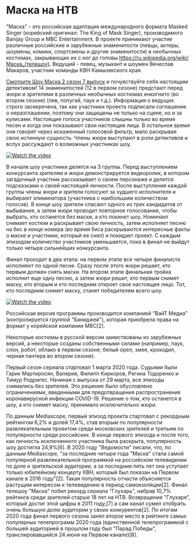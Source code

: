 # Маска на НТВ

"Маска" - это российская адаптация международного формата Masked Singer (корейский оригинал: The King of Mask Singer), производимого Banijay Group и MBC Entertainment. В проекте принимают участие различные российские и зарубежные знаменитости (певцы, актеры, шоумены, комики, спортсмены и другие знаменитости) в необычных костюмах, закрывающих их с ног до головы https://ru.wikipedia.org/wiki/Маска_(телешоу). Ведущий - певец, музыкант и шоумен Вячеслав Макаров, участник команды КВН Камызякского края.

 <a href="https://maska-na-ntv.ru/episodes/2x7/">Смотрите  Шоу Маска 2 сезон 7 выпуск</a>  и почувствуйте себя настоящим детективом!  14 знаменитостей (12 в первом сезоне) предстают перед жюри и зрителями в различных необычных костюмах инкогнито (во втором сезоне) (лев, попугай, паук и т.д.). Информация о ведущих строго засекречена, так как участники проекта подписали соглашение о неразглашении, поэтому они защищены не только на сцене, но и за кулисами. Настоящие голоса участников слышны только во время песен и когда они показывают свои настоящие лица. В остальное время они говорят через искаженный голосовой фильтр, мало раскрывая свою истинную сущность. Члены жюри выступают в роли детективов и вслух рассуждают о возможных участниках шоу.
 
 [![Watch the video](https://img.youtube.com/vi/JZFFrJqYv3I/hqdefault.jpg)](https://www.youtube.com/watch?v=JZFFrJqYv3I)

В начале шоу участники делятся на 3 группы. Перед выступлением конкурсанта зрителям и жюри демонстрируется видеоролик, в котором загадочный участник рассказывает о своем персонаже и делится подсказками о своей настоящей личности. После выступления каждой группы члены жюри и зрители голосуют за худшего исполнителя и выбирают элиминатора (участника с наибольшим количеством голосов). В конце шоу зрители спасают одного из трех кандидатов от выбывания, а затем жюри проводит повторное голосование, чтобы выбрать, кто останется без маски, а кто покинет шоу. Номинант снимает костюм и раскрывает свою личность, затем исполняет песню на бис в конце номера (во время биса раскрываются интересные факты о маске и участнике, который ее снял) и покидает проект. С каждым эпизодом количество участников уменьшается, пока в финал не выйдут только четыре сильнейших конкурсанта.

Финал проходит в два этапа: на первом этапе все четыре финалиста исполняют по одной песне. Сразу после этого жюри решает, кто первым должен снять маски. На втором этапе финальная тройка исполнит еще одну песню, а затем жюри решит, кто первым снимет маску, кто вторым и кто последним откроет свое настоящее лицо. Тот, кто последним снимет маску, станет победителем всего шоу.

[![Watch the video](https://img.youtube.com/vi/9gCHTGXKRxk/maxresdefault.jpg)](https://www.youtube.com/watch?v=9gCHTGXKRxk)

Российская версия программы производится компанией "ВайТ Медиа" (контролируется группой "Баниджей"), которая приобрела права на формат у корейской компании MBC[2].

Некоторые костюмы в русской версии заимствованы из зарубежных версий, а некоторые созданы собственными силами (например, паук, слон, робот, облако в первом сезоне; белый орел, змея, крокодил, черная пантера во втором сезоне).

Первый сезон сериала стартовал 1 марта 2020 года. Судьями были Гарик Мартиросян, Валерия, Филипп Киркоров, Регина Тодоренко и Тимур Родригес. Начиная с выпуска от 29 марта, все эпизоды снимались без зрителей. Это решение было обусловлено ограничениями, введенными для предотвращения распространения коронавирусной инфекции COVID-19. Решение о том, кто останется в шоу, а кто снимет маску, принимало исключительно жюри.

По данным Mediascope, первый эпизод проекта стартовал с рекордным рейтингом 6,2% и долей 17,4%, став вторым по популярности развлекательным проектом среди московских зрителей и третьим по популярности среди российских. В конце первого эпизода и после того, как личность исключенного участника была раскрыта, популярность шоу достигла 24,9%[6]. В 2020 году "Ведомости" писали, что, по данным Mediascope, "за последние четыре года "Маска" стала самой популярной развлекательной программой на российском телевидении по доле и зрительской аудитории, а за последние пять лет она уступает только юбилейному концерту КВН, который был показан на Первом канале в 2016 году"[2]. Такая популярность отчасти объясняется растущим интересом к телевидению в период самоизоляции[2]. Финал телешоу "Маска" побил рекорд сериала "Глухарь", набрав 10,7% рейтинга среди зрителей старше 18 лет на НТВ. Возвращение "Глухаря", который достиг этой цифры в 2011 году,[7] а сам канал сумел отобрать очень большую долю аудитории у своих конкурентов[2]. По итогам 2020 года финал первого сезона занял второе место в рейтинге самых популярных телепрограмм 2020 года (единственной телепрограммой с большей аудиторией в прошлом году был "Парад Победы", транслировавшийся 24 июня на Первом канале)[8].
